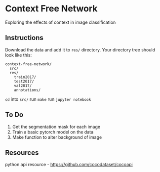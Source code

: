 # Context Free Network
Exploring the effects of context in image classification


## Instructions
Download the data and add it to `res/` directory. Your directory tree should look like this:
```
context-free-network/
  src/
  res/
    train2017/
    test2017/
    val2017/
    annotations/
```

`cd` into `src/`
run `make`
run `jupyter notebook`


## To Do
1. Get the segmentation mask for each image
2. Train a basic pytorch model on the data
3. Make function to alter background of image


## Resources
python api resource - https://github.com/cocodataset/cocoapi
